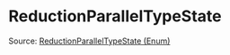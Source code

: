 # ReductionParallelTypeState

Source: [ReductionParallelTypeState (Enum)](../../csrc/codegen.cpp#L3285)
